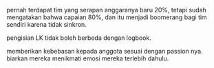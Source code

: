 pernah terdapat tim yang serapan anggaranya baru 20%, tetapi sudah mengatakan bahwa capaian 80%, dan itu menjadi boomerang bagi tim sendiri karena tidak sinkron. 

pengisian LK tidak boleh berbeda dengan logbook.

memberikan kebebasan kepada anggota sesuai dengan passion nya. biarkan mereka menikmati emosi mereka terlebih dahulu. 